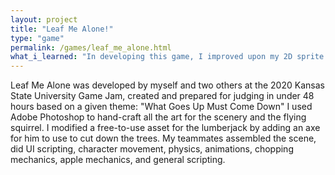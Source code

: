 ```yaml
---
layout: project
title: "Leaf Me Alone!"
type: "game"
permalink: /games/leaf_me_alone.html
what_i_learned: "In developing this game, I improved upon my 2D sprite creation and my 2D scenery art style in Adobe Photoshop."
---
```

Leaf Me Alone was developed by myself and two others at the 2020 Kansas State University Game Jam, created and prepared for judging in under 48 hours based on a given theme: \"What Goes Up Must Come Down\" I used Adobe Photoshop to hand-craft all the art for the scenery and the flying squirrel. I modified a free-to-use asset for the lumberjack by adding an axe for him to use to cut down the trees. My teammates assembled the scene, did UI scripting, character movement, physics, animations, chopping mechanics, apple mechanics, and general scripting.